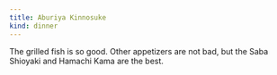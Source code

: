 ```yaml
---
title: Aburiya Kinnosuke
kind: dinner
---
```

The grilled fish is so good. Other appetizers are not bad, but the Saba Shioyaki and Hamachi Kama are the best.
